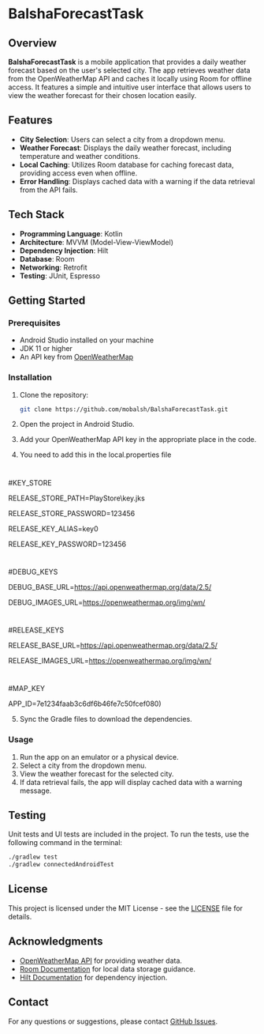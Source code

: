 # BalshaForecastTask

## Overview
**BalshaForecastTask** is a mobile application that provides a daily weather forecast based on the user's selected city. The app retrieves weather data from the OpenWeatherMap API and caches it locally using Room for offline access. It features a simple and intuitive user interface that allows users to view the weather forecast for their chosen location easily.

## Features
- **City Selection**: Users can select a city from a dropdown menu.
- **Weather Forecast**: Displays the daily weather forecast, including temperature and weather conditions.
- **Local Caching**: Utilizes Room database for caching forecast data, providing access even when offline.
- **Error Handling**: Displays cached data with a warning if the data retrieval from the API fails.

## Tech Stack
- **Programming Language**: Kotlin
- **Architecture**: MVVM (Model-View-ViewModel)
- **Dependency Injection**: Hilt
- **Database**: Room
- **Networking**: Retrofit
- **Testing**: JUnit, Espresso

## Getting Started

### Prerequisites
- Android Studio installed on your machine
- JDK 11 or higher
- An API key from [OpenWeatherMap](https://openweathermap.org/api)

### Installation

1. Clone the repository:
   ```bash
   git clone https://github.com/mobalsh/BalshaForecastTask.git
   ```

2. Open the project in Android Studio.

3. Add your OpenWeatherMap API key in the appropriate place in the code.

4. You need to add this in the local.properties file

#

#KEY_STORE

RELEASE_STORE_PATH=PlayStore\\key.jks

RELEASE_STORE_PASSWORD=123456

RELEASE_KEY_ALIAS=key0

RELEASE_KEY_PASSWORD=123456

#

#DEBUG_KEYS

DEBUG_BASE_URL=https://api.openweathermap.org/data/2.5/

DEBUG_IMAGES_URL=https://openweathermap.org/img/wn/

#

#RELEASE_KEYS

RELEASE_BASE_URL=https://api.openweathermap.org/data/2.5/

RELEASE_IMAGES_URL=https://openweathermap.org/img/wn/

#

#MAP_KEY

APP_ID=7e1234faab3c6df6b46fe7c50fcef080)

5. Sync the Gradle files to download the dependencies.

### Usage

1. Run the app on an emulator or a physical device.
2. Select a city from the dropdown menu.
3. View the weather forecast for the selected city.
4. If data retrieval fails, the app will display cached data with a warning message.

## Testing

Unit tests and UI tests are included in the project. To run the tests, use the following command in the terminal:

```bash
./gradlew test
./gradlew connectedAndroidTest
```

## License
This project is licensed under the MIT License - see the [LICENSE](LICENSE) file for details.

## Acknowledgments
- [OpenWeatherMap API](https://openweathermap.org/api) for providing weather data.
- [Room Documentation](https://developer.android.com/training/data-storage/room) for local data storage guidance.
- [Hilt Documentation](https://dagger.dev/hilt/) for dependency injection.

## Contact
For any questions or suggestions, please contact [GitHub Issues](https://github.com/mobalsh/BalshaForecastTask/issues).
